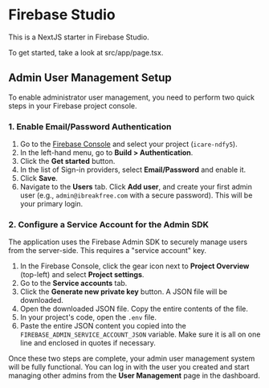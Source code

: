 
# Firebase Studio

This is a NextJS starter in Firebase Studio.

To get started, take a look at src/app/page.tsx.

## Admin User Management Setup

To enable administrator user management, you need to perform two quick steps in your Firebase project console.

### 1. Enable Email/Password Authentication

1.  Go to the [Firebase Console](https://console.firebase.google.com/) and select your project (`icare-ndfy5`).
2.  In the left-hand menu, go to **Build > Authentication**.
3.  Click the **Get started** button.
4.  In the list of Sign-in providers, select **Email/Password** and enable it.
5.  Click **Save**.
6.  Navigate to the **Users** tab. Click **Add user**, and create your first admin user (e.g., `admin@ibreakfree.com` with a secure password). This will be your primary login.

### 2. Configure a Service Account for the Admin SDK

The application uses the Firebase Admin SDK to securely manage users from the server-side. This requires a "service account" key.

1.  In the Firebase Console, click the gear icon next to **Project Overview** (top-left) and select **Project settings**.
2.  Go to the **Service accounts** tab.
3.  Click the **Generate new private key** button. A JSON file will be downloaded.
4.  Open the downloaded JSON file. Copy the entire contents of the file.
5.  In your project's code, open the `.env` file.
6.  Paste the entire JSON content you copied into the `FIREBASE_ADMIN_SERVICE_ACCOUNT_JSON` variable. Make sure it is all on one line and enclosed in quotes if necessary.

Once these two steps are complete, your admin user management system will be fully functional. You can log in with the user you created and start managing other admins from the **User Management** page in the dashboard.
